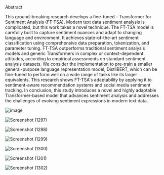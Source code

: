 Abstract

This ground-breaking research develops a fine-tuned – Transformer for Sentiment Analysis (FT-TSA). 
Modern text data sentiment analysis is complicated, but this work takes a novel technique. 
The FT-TSA model is carefully built to capture sentiment nuances and adapt to changing language and environment. 
It achieves state-of-the-art sentiment classification using comprehensive data preparation, tokenization, and parameter tuning. 
FT-TSA outperforms traditional sentiment analysis models and generic Transformers in complex or context-dependent attitudes, 
according to empirical assessments on standard sentiment analysis datasets. We consider the implementation to pre-train 
a smaller general-purpose language representation model, DistilBERT, which can be fine-tuned to perform well on a wide 
range of tasks like its larger equivalents. This research shows FT-TSA's adaptability by applying it to sentiment-aware 
recommendation systems and social media sentiment tracking. In conclusion, this study introduces a novel and highly 
adaptable Transformer-based model that advances sentiment analysis and addresses the challenges of evolving sentiment 
expressions in modern text data.

![image](https://github.com/kunaim8986/Fine-Tuning-DistilBERT-for-Sentiment-Analysis/assets/73801939/56b74ad7-e43b-42be-92f9-317a3ad142bc)

![Screenshot (1297)](https://github.com/kunaim8986/Fine-Tuning-DistilBERT-for-Sentiment-Analysis/assets/73801939/892c30b2-30c7-4b38-a5ef-9901471a1da0)

![Screenshot (1298)](https://github.com/kunaim8986/Fine-Tuning-DistilBERT-for-Sentiment-Analysis/assets/73801939/592237bb-93ee-4aee-b51e-a51779e5adcb)

![Screenshot (1299)](https://github.com/kunaim8986/Fine-Tuning-DistilBERT-for-Sentiment-Analysis/assets/73801939/fc78d9e9-e96c-48d9-9b8d-98eb49844871)

![Screenshot (1300)](https://github.com/kunaim8986/Fine-Tuning-DistilBERT-for-Sentiment-Analysis/assets/73801939/03086fca-02c6-4437-b2f0-bc7d299bcbae)

![Screenshot (1301)](https://github.com/kunaim8986/Fine-Tuning-DistilBERT-for-Sentiment-Analysis/assets/73801939/74ff3822-590e-47f2-8f51-8aab575366a9)

![Screenshot (1302)](https://github.com/kunaim8986/Fine-Tuning-DistilBERT-for-Sentiment-Analysis/assets/73801939/33b271c5-f3ed-4bf7-bc3f-bcfb14a5a77f)
